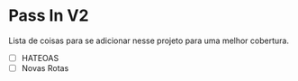 # Pass In V2
Lista de coisas para se adicionar nesse projeto para uma melhor cobertura.

- [ ] HATEOAS
- [ ] Novas Rotas
